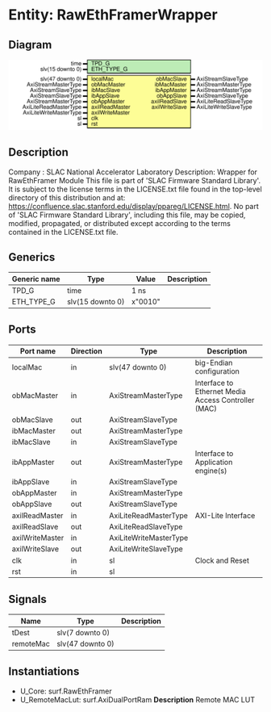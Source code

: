 # Entity: RawEthFramerWrapper

## Diagram

![Diagram](RawEthFramerWrapper.svg "Diagram")
## Description

Company    : SLAC National Accelerator Laboratory
Description: Wrapper for RawEthFramer Module
This file is part of 'SLAC Firmware Standard Library'.
It is subject to the license terms in the LICENSE.txt file found in the
top-level directory of this distribution and at:
   https://confluence.slac.stanford.edu/display/ppareg/LICENSE.html.
No part of 'SLAC Firmware Standard Library', including this file,
may be copied, modified, propagated, or distributed except according to
the terms contained in the LICENSE.txt file.
## Generics

| Generic name | Type             | Value   | Description |
| ------------ | ---------------- | ------- | ----------- |
| TPD_G        | time             | 1 ns    |             |
| ETH_TYPE_G   | slv(15 downto 0) | x"0010" |             |
## Ports

| Port name       | Direction | Type                   | Description                                         |
| --------------- | --------- | ---------------------- | --------------------------------------------------- |
| localMac        | in        | slv(47 downto 0)       |  big-Endian configuration                           |
| obMacMaster     | in        | AxiStreamMasterType    | Interface to Ethernet Media Access Controller (MAC) |
| obMacSlave      | out       | AxiStreamSlaveType     |                                                     |
| ibMacMaster     | out       | AxiStreamMasterType    |                                                     |
| ibMacSlave      | in        | AxiStreamSlaveType     |                                                     |
| ibAppMaster     | out       | AxiStreamMasterType    | Interface to Application engine(s)                  |
| ibAppSlave      | in        | AxiStreamSlaveType     |                                                     |
| obAppMaster     | in        | AxiStreamMasterType    |                                                     |
| obAppSlave      | out       | AxiStreamSlaveType     |                                                     |
| axilReadMaster  | in        | AxiLiteReadMasterType  | AXI-Lite Interface                                  |
| axilReadSlave   | out       | AxiLiteReadSlaveType   |                                                     |
| axilWriteMaster | in        | AxiLiteWriteMasterType |                                                     |
| axilWriteSlave  | out       | AxiLiteWriteSlaveType  |                                                     |
| clk             | in        | sl                     | Clock and Reset                                     |
| rst             | in        | sl                     |                                                     |
## Signals

| Name      | Type             | Description |
| --------- | ---------------- | ----------- |
| tDest     | slv(7 downto 0)  |             |
| remoteMac | slv(47 downto 0) |             |
## Instantiations

- U_Core: surf.RawEthFramer
- U_RemoteMacLut: surf.AxiDualPortRam
**Description**
Remote MAC LUT

